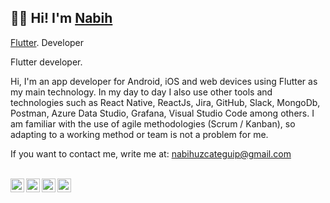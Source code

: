 ## 👋🏽 Hi! I'm [Nabih](https://nabihu.com/)

[Flutter](https://flutter.dev/). Developer

Flutter developer.

Hi, I'm an app developer for Android, iOS and web devices using Flutter as my main technology. In my day to day I also use other tools and technologies such as React Native, ReactJs, Jira, GitHub, Slack, MongoDb, Postman, Azure Data Studio, Grafana, Visual Studio Code among others. I am familiar with the use of agile methodologies (Scrum / Kanban), so adapting to a working method or team is not a problem for me.

If you want to contact me, write me at: nabihuzcateguip@gmail.com

<br/>

<a href="https://twitter.com/NabihUzcategui">
<img align="left" alt="Nabih Uzcategui Twitter" width="22px" src="https://icongr.am/fontawesome/twitter.svg?size=128&color=70c8ff" />
</a>
<a href="https://www.linkedin.com/in/nabihuzcategui/">
<img align="left" alt="Nabih Uzcategui LinkedIN" width="22px" src="https://icongr.am/fontawesome/linkedin.svg?size=128&color=70c8ff" />
</a>
<a href="https://www.instagram.com/nabihuzcategui/">
<img align="left" alt="Nabih Uzcategui Instagram" width="22px" src="https://icongr.am/fontawesome/instagram.svg?size=128&color=70c8ff" />
</a>
<a href="mailto:nabihuzcateguip@gmail.com">
<img align="left" alt="Nabih Uzcategui Email" width="22px" src="https://icongr.am/fontawesome/envelope.svg?size=128&color=70c8ff" />
</a>

<br/>
